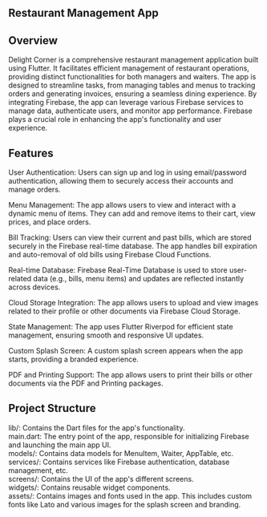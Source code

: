 ## Restaurant Management App
## Overview
Delight Corner is a comprehensive restaurant management application built using Flutter. It facilitates efficient management of restaurant operations, providing distinct functionalities for both managers and waiters. The app is designed to streamline tasks, from managing tables and menus to tracking orders and generating invoices, ensuring a seamless dining experience. By integrating Firebase, the app can leverage various Firebase services to manage data, authenticate users, and monitor app performance. Firebase plays a crucial role in enhancing the app's functionality and user experience.


## Features
User Authentication: Users can sign up and log in using email/password authentication, allowing them to securely access their accounts and manage orders.

Menu Management: The app allows users to view and interact with a dynamic menu of items. They can add and remove items to their cart, view prices, and place orders.

Bill Tracking: Users can view their current and past bills, which are stored securely in the Firebase real-time database. The app handles bill expiration and auto-removal of old bills using Firebase Cloud Functions.

Real-time Database: Firebase Real-Time Database is used to store user-related data (e.g., bills, menu items) and updates are reflected instantly across devices.

Cloud Storage Integration: The app allows users to upload and view images related to their profile or other documents via Firebase Cloud Storage.

State Management: The app uses Flutter Riverpod for efficient state management, ensuring smooth and responsive UI updates.

Custom Splash Screen: A custom splash screen appears when the app starts, providing a branded experience.

PDF and Printing Support: The app allows users to print their bills or other documents via the PDF and Printing packages.


## Project Structure
lib/: Contains the Dart files for the app's functionality.                                                                                    
  main.dart: The entry point of the app, responsible for initializing Firebase and launching the main app UI.             
  models/: Contains data models for MenuItem, Waiter, AppTable, etc.                             
  services/: Contains services like Firebase authentication, database management, etc.                                
  screens/: Contains the UI of the app's different screens.                            
  widgets/: Contains reusable widget components.                                                                
  assets/: Contains images and fonts used in the app. This includes custom fonts like Lato and various images for the splash screen and branding.
